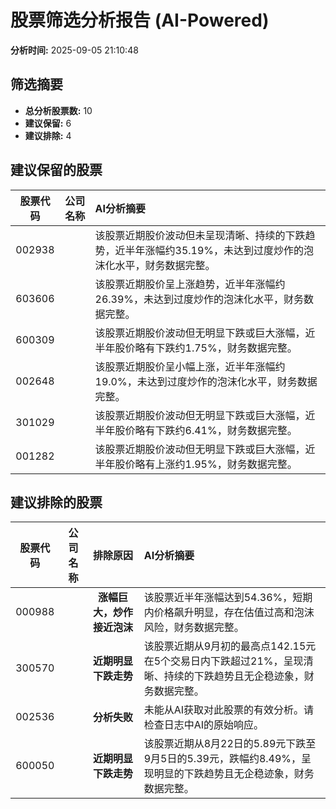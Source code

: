# 股票筛选分析报告 (AI-Powered)

**分析时间:** 2025-09-05 21:10:48

## 筛选摘要

- **总分析股票数:** 10
- **建议保留:** 6
- **建议排除:** 4

## 建议保留的股票

| 股票代码 | 公司名称 | AI分析摘要 |
|:---:|:---:|:---|
| 002938 |  | 该股票近期股价波动但未呈现清晰、持续的下跌趋势，近半年涨幅约35.19%，未达到过度炒作的泡沫化水平，财务数据完整。 |
| 603606 |  | 该股票近期股价呈上涨趋势，近半年涨幅约26.39%，未达到过度炒作的泡沫化水平，财务数据完整。 |
| 600309 |  | 该股票近期股价波动但无明显下跌或巨大涨幅，近半年股价略有下跌约1.75%，财务数据完整。 |
| 002648 |  | 该股票近期股价呈小幅上涨，近半年涨幅约19.0%，未达到过度炒作的泡沫化水平，财务数据完整。 |
| 301029 |  | 该股票近期股价波动但无明显下跌或巨大涨幅，近半年股价略有下跌约6.41%，财务数据完整。 |
| 001282 |  | 该股票近期股价波动但无明显下跌或巨大涨幅，近半年股价略有上涨约1.95%，财务数据完整。 |

## 建议排除的股票

| 股票代码 | 公司名称 | 排除原因 | AI分析摘要 |
|:---:|:---:|:---:|:---|
| 000988 |  | **涨幅巨大，炒作接近泡沫** | 该股票近半年涨幅达到54.36%，短期内价格飙升明显，存在估值过高和泡沫风险，财务数据完整。 |
| 300570 |  | **近期明显下跌走势** | 该股票近期从9月初的最高点142.15元在5个交易日内下跌超过21%，呈现清晰、持续的下跌趋势且无企稳迹象，财务数据完整。 |
| 002536 |  | **分析失败** | 未能从AI获取对此股票的有效分析。请检查日志中AI的原始响应。 |
| 600050 |  | **近期明显下跌走势** | 该股票近期从8月22日的5.89元下跌至9月5日的5.39元，跌幅约8.49%，呈现明显的下跌趋势且无企稳迹象，财务数据完整。 |
